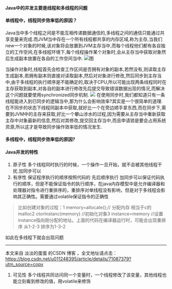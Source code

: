 #### Java中的并发主要是线程和多线程的问题

#### 单线程中，线程同步效率低的原因？
Java当中多个线程之间是不能互相传递数据通信的,多线程之间的通信只能通过共享变量来完成.而JVM当中存在一个所有线程都共享的内存区域,称为主存,当我们new一个对象的时候,该对象将会放置到JVM主存当中,而每个线程他们都有各自独立的工作空间,在多线程环境下,每个线程操作某个对象时,会从主存当中获取对象然后生成副本放置在各自的工作空间当中. 
![图](http://o86ou4qz3.bkt.clouddn.com/thread.gif)

当操作对象时,线程首先会检查工作区间是否拥有对象的副本,若然没有,则读取主存生成副本,若拥有副本则直接对读取副本,然后对对象进行修改,然后同步到主存当中,由于多线程的执行顺序是不能确定的,取决于CPU,所以可能出现两条线程同时在主存获取到副本,对各自的副本进行修改先后提交导致错误数据出现的情况,而解决这个问题就要使用synchronized同步机制. 
![](http://o86ou4qz3.bkt.clouddn.com/thread2.gif)
 在使用同步时,我们都知道只有一条线程能进入到已同步的逻辑当中,那为什么会影响效率?其实是一个很简单的道理.在不同步的状态下线程同副本中获取,就好比一个在旁边顺手拿东西,而在同步下,需要到JVM中的主存来获取,好比一个攀山涉水的过程,因为需要从主存当中重新获取主存中对象最新的信息,然后对其修改,提交回主存当中,而且申请锁是要会占用系统资源,所以这才是导致同步操作效率低的情况发生. 
#### 多线程中，线程同步效率低的原因?

#### Java并发的特性
1. 原子性 多个线程同时执行的时候，一个操作一旦开始，就不会被其他线程干扰.加同步可以
2. 有序性 保证程序执行的顺序按照代码的  先后顺序执行  加同步可以保证代码执行的顺序，但是不能保证指令的执行顺序，在java内存模型中是允许编译器和处理器对指令进行重排序的，重排序对单线程没有影响，但是对于多线程会影响其正确性。需要通过volatile保证指令的正确性
>比如创建对象的过程：1 memory=allocate();// 分配内存 相当于c的malloc2 ctorInstanc(memory) //初始化对象3 instance=memory //设置instance指向刚分配的地址。上面的代码在编译器运行时，可能会出现重排序 从1-2-3 排序为1-3-2

如此在多线程下就会出现问题

---------------------

本文来自 淡淡的蛋蛋 的CSDN 博客 ，全文地址请点击：https://blog.csdn.net/u011248395/article/details/71087379?utm_source=copy 

1. 可见性 多个线程共同访问同一个变量时，一个线程修改了该变量，其他线程也能立刻看到修改的值，用volatile来修饰

